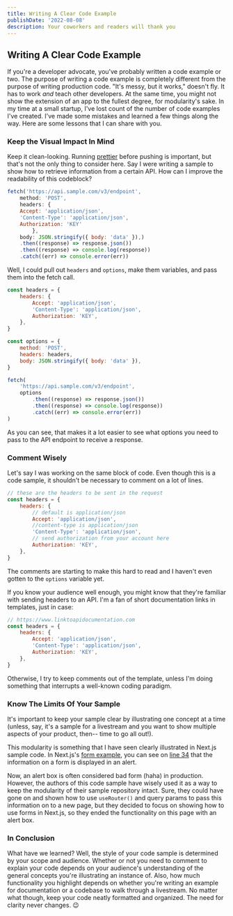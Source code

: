 ```yaml
---
title: Writing A Clear Code Example
publishDate: '2022-08-08'
description: Your coworkers and readers will thank you
---
```


## Writing A Clear Code Example

If you're a developer advocate, you've probably written a code example or two. The purpose of writing a code example is completely different from the purpose of writing production code. "It's messy, but it works," doesn't fly. It has to work _and_ teach other developers. At the same time, you might not show the extension of an app to the fullest degree, for modularity's sake. In my time at a small startup, I've lost count of the number of code examples I've created. I've made some mistakes and learned a few things along the way. Here are some lessons that I can share with you.

### Keep the Visual Impact In Mind

Keep it clean-looking. Running [prettier](https://prettier.io/) before pushing is important, but that's not the only thing to consider here. Say I were writing a sample to show how to retrieve information from a certain API. How can I improve the readability of this codeblock?

```javascript
fetch('https://api.sample.com/v3/endpoint',
    method: 'POST',
    headers: {
    Accept: 'application/json',
    'Content-Type': 'application/json',
    Authorization: 'KEY'
        },
    body: JSON.stringify({ body: 'data' }),)
    .then((response) => response.json())
    .then((response) => console.log(response))
    .catch((err) => console.error(err))
```

Well, I could pull out `headers` and `options`, make them variables, and pass them into the fetch call.

```javascript
const headers = {
    headers: {
        Accept: 'application/json',
        'Content-Type': 'application/json',
        Authorization: 'KEY',
    },
}

const options = {
    method: 'POST',
    headers: headers,
    body: JSON.stringify({ body: 'data' }),
}

fetch(
    'https://api.sample.com/v3/endpoint',
    options
        .then((response) => response.json())
        .then((response) => console.log(response))
        .catch((err) => console.error(err))
)
```

As you can see, that makes it a lot easier to see what options you need to pass to the API endpoint to receive a response.

### Comment Wisely

Let's say I was working on the same block of code. Even though this is a code sample, it shouldn't be necessary to comment on a lot of lines.

```javascript
// these are the headers to be sent in the request
const headers = {
    headers: {
        // default is application/json
        Accept: 'application/json',
        //content-type is application/json
        'Content-Type': 'application/json',
        // send authorization from your account here
        Authorization: 'KEY',
    },
}
```

The comments are starting to make this hard to read and I haven't even gotten to the `options` variable yet.

If you know your audience well enough, you might know that they're familiar with sending headers to an API. I'm a fan of short documentation links in templates, just in case:

```javascript
// https://www.linktoapidocumentation.com
const headers = {
    headers: {
        Accept: 'application/json',
        'Content-Type': 'application/json',
        Authorization: 'KEY',
    },
}
```

Otherwise, I try to keep comments out of the template, unless I'm doing something that interrupts a well-known coding paradigm.

### Know The Limits Of Your Sample

It's important to keep your sample clear by illustrating one concept at a time (unless, say, it's a sample for a livestream and you want to show multiple aspects of your product, then-- time to go all out!).

This modularity is something that I have seen clearly illustrated in Next.js sample code. In Next.js's [form example](https://github.com/vercel/next.js/blob/canary/examples/next-forms/pages/js-form.js), you can see on [line 34](https://github.com/vercel/next.js/blob/canary/examples/next-forms/pages/js-form.js#L34) that the information on a form is displayed in an alert.

Now, an alert box is often considered bad form (haha) in production. However, the authors of this code sample have wisely used it as a way to keep the modularity of their sample repository intact. Sure, they could have gone on and shown how to use `useRouter()` and query params to pass this information on to a new page, but they decided to focus on showing how to use forms in Next.js, so they ended the functionality on this page with an alert box.

### In Conclusion

What have we learned? Well, the style of your code sample is determined by your scope and audience. Whether or not you need to comment to explain your code depends on your audience's understanding of the general concepts you're illustrating an instance of. Also, how much functionality you highlight depends on whether you're writing an example for documentation or a codebase to walk through a livestream. No matter what though, keep your code neatly formatted and organized. The need for clarity never changes. 😉